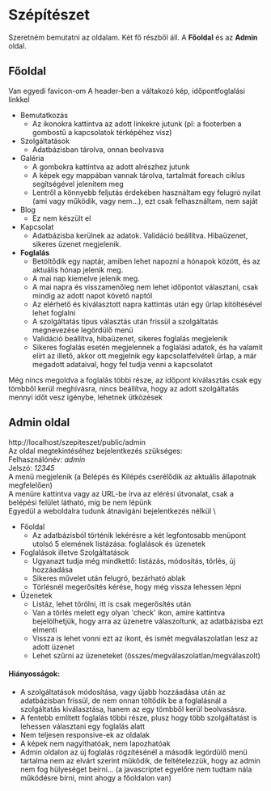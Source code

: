 # Szépítészet

Szeretném bemutatni az oldalam. Két fő részből áll. A **Főoldal** és az **Admin** oldal.

## Főoldal
Van egyedi favicon-om
A header-ben a váltakozó kép, időpontfoglalási linkkel

- Bemutatkozás
    - Az ikonokra kattintva az adott linkekre jutunk (pl: a footerben a gombostű a kapcsolatok térképéhez visz)
- Szolgáltatások
    - Adatbázisban tárolva, onnan beolvasva
- Galéria
    - A gombokra kattintva az adott alrészhez jutunk
    - A képek egy mappában vannak tárolva, tartalmát foreach ciklus segítségével jelenítem meg
    - Lentről a könnyebb feljutás érdekében használtam egy felugró nyilat (ami vagy működik, vagy nem...), ezt csak felhasználtam, nem saját
- Blog
    - Ez nem készült el
- Kapcsolat
    - Adatbázisba kerülnek az adatok. Validáció beállítva. Hibaüzenet, sikeres üzenet megjelenik.
- **Foglalás**
    - Betöltődik egy naptár, amiben lehet napozni a hónapok között, és az aktuális hónap jelenik meg.
    - A mai nap kiemelve jelenik meg.
    - A mai napra és visszamenőleg nem lehet időpontot választani, csak mindig az adott napot követő naptól
    - Az elérhető és kiválasztott napra kattintás után egy űrlap kitöltésével lehet foglalni
    - A szolgáltatás típus választás után frissül a szolgáltatás megnevezése legördülő menü
    - Validáció beállítva, hibaüzenet, sikeres foglalás megjelenik
    - Sikeres foglalás esetén megjelennek a foglalási adatok, és ha valamit elírt az illető, akkor ott megjelnik egy kapcsolatfelvételi űrlap, a már megadott adataival, hogy fel tudja venni a kapcsolatot

Még nincs megoldva a foglalás többi része, az időpont kiválasztás csak egy tömbből kerül meghívásra, nincs beállítva, hogy az adott szolgáltatás mennyi időt vesz igénybe, lehetnek ütközések

## Admin oldal
http://localhost/szepiteszet/public/admin \
Az oldal megtekintéséhez bejelentkezés szükséges: \
Felhasználónév: *admin* \
Jelszó: *12345* \
A menü megjelenik (a Belépés és Kilépés cserélődik az aktuális állapotnak megfelelően) \
A menüre kattintva vagy az URL-be írva az elérési útvonalat, csak a belépési felület látható, míg be nem lépünk \
Egyedül a weboldalra tudunk átnavigáni bejelentkezés nélkül \

- Főoldal
    - Az adatbázisból történik lekérésre a két legfontosabb menüpont utolsó 5 elemének listázása: foglalások és üzenetek
- Foglalások illetve Szolgáltatások
    - Ugyanazt tudja még mindkettő: listázás, módosítás, törlés, új hozzáadása
    - Sikeres művelet után felugró, bezárható ablak
    - Törlésnél megerősítés kérése, hogy még vissza lehessen lépni
- Üzenetek
    - Listáz, lehet törölni, itt is csak megerősítés után
    - Van a törlés melett egy olyan 'check' ikon, amire kattintva bejelölhetjük, hogy arra az üzenetre válaszoltunk, az adatbázisba ezt elmenti
    - Vissza is lehet vonni ezt az ikont, és ismét megválaszolatlan lesz az adott üzenet
    - Lehet szűrni az üzeneteket (összes/megválaszolatlan/megválaszolt)

#### Hiányosságok:
- A szolgáltatások módosítása, vagy újabb hozzáadása után az adatbázisban frissül, de nem onnan töltődik be a foglalásnál a szolgáltatás kiválasztása, hanem az egy tömbből kerül beolvasásra.
- A fentebb említett foglalás többi része, plusz hogy több szolgáltatást is lehessen választani egy foglalás alatt
- Nem teljesen responsive-ek az oldalak
- A képek nem nagyíthatóak, nem lapozhatóak
- Admin oldalon az új foglalás rögzítésénél a második legördülő menü tartalma nem az elvárt szerint működik, de feltételezzük, hogy az admin nem fog hülyeséget beírni... (a javascriptet egyelőre nem tudtam nála működésre bírni, mint ahogy a főoldalon van)

